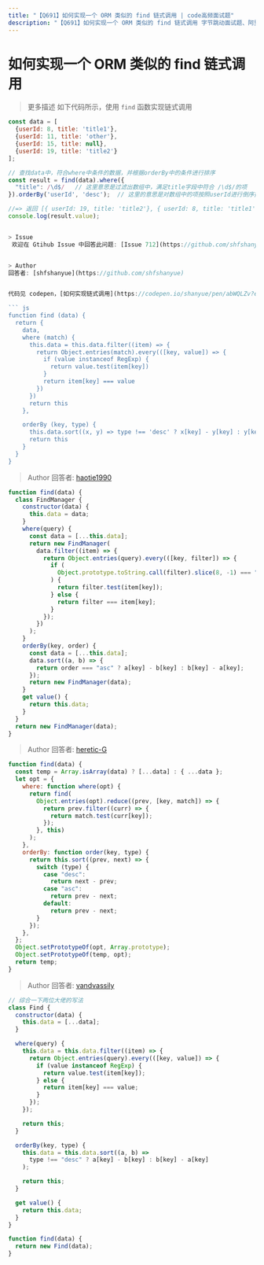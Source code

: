 ```yaml
---
title: "【Q691】如何实现一个 ORM 类似的 find 链式调用 | code高频面试题"
description: "【Q691】如何实现一个 ORM 类似的 find 链式调用 字节跳动面试题、阿里腾讯面试题、美团小米面试题。"
---
```


# 如何实现一个 ORM 类似的 find 链式调用

> 更多描述
> 如下代码所示，使用 `find` 函数实现链式调用

````js
const data = [
  {userId: 8, title: 'title1'},
  {userId: 11, title: 'other'},
  {userId: 15, title: null},
  {userId: 19, title: 'title2'}
];

// 查找data中，符合where中条件的数据，并根据orderBy中的条件进行排序
const result = find(data).where({
  "title": /\d$/   // 这里意思是过滤出数组中，满足title字段中符合 /\d$/的项
}).orderBy('userId', 'desc');  // 这里的意思是对数组中的项按照userId进行倒序排列

//=> 返回 [{ userId: 19, title: 'title2'}, { userId: 8, title: 'title1' }];
console.log(result.value);


> Issue
 欢迎在 Gtihub Issue 中回答此问题: [Issue 712](https://github.com/shfshanyue/Daily-Question/issues/712)


> Author
回答者: [shfshanyue](https://github.com/shfshanyue)


代码见 codepen，[如何实现链式调用](https://codepen.io/shanyue/pen/abWQLZv?editors=0012)

``` js
function find (data) {
  return {
    data,
    where (match) {
      this.data = this.data.filter((item) => {
        return Object.entries(match).every(([key, value]) => {
          if (value instanceof RegExp) {
            return value.test(item[key])
          }
          return item[key] === value
        })
      })
      return this
    },

    orderBy (key, type) {
      this.data.sort((x, y) => type !== 'desc' ? x[key] - y[key] : y[key] - x[key])
      return this
    }
  }
}
````

> Author
> 回答者: [haotie1990](https://github.com/haotie1990)

```js
function find(data) {
  class FindManager {
    constructor(data) {
      this.data = data;
    }
    where(query) {
      const data = [...this.data];
      return new FindManager(
        data.filter((item) => {
          return Object.entries(query).every(([key, filter]) => {
            if (
              Object.prototype.toString.call(filter).slice(8, -1) === "Regex"
            ) {
              return filter.test(item[key]);
            } else {
              return filter === item[key];
            }
          });
        })
      );
    }
    orderBy(key, order) {
      const data = [...this.data];
      data.sort((a, b) => {
        return order === "asc" ? a[key] - b[key] : b[key] - a[key];
      });
      return new FindManager(data);
    }
    get value() {
      return this.data;
    }
  }
  return new FindManager(data);
}
```

> Author
> 回答者: [heretic-G](https://github.com/heretic-G)

```javascript
function find(data) {
  const temp = Array.isArray(data) ? [...data] : { ...data };
  let opt = {
    where: function where(opt) {
      return find(
        Object.entries(opt).reduce((prev, [key, match]) => {
          return prev.filter((curr) => {
            return match.test(curr[key]);
          });
        }, this)
      );
    },
    orderBy: function order(key, type) {
      return this.sort((prev, next) => {
        switch (type) {
          case "desc":
            return next - prev;
          case "asc":
            return prev - next;
          default:
            return prev - next;
        }
      });
    },
  };
  Object.setPrototypeOf(opt, Array.prototype);
  Object.setPrototypeOf(temp, opt);
  return temp;
}
```

> Author
> 回答者: [vandvassily](https://github.com/vandvassily)

```js
// 综合一下两位大佬的写法
class Find {
  constructor(data) {
    this.data = [...data];
  }

  where(query) {
    this.data = this.data.filter((item) => {
      return Object.entries(query).every(([key, value]) => {
        if (value instanceof RegExp) {
          return value.test(item[key]);
        } else {
          return item[key] === value;
        }
      });
    });

    return this;
  }

  orderBy(key, type) {
    this.data = this.data.sort((a, b) =>
      type !== "desc" ? a[key] - b[key] : b[key] - a[key]
    );

    return this;
  }

  get value() {
    return this.data;
  }
}

function find(data) {
  return new Find(data);
}
```

